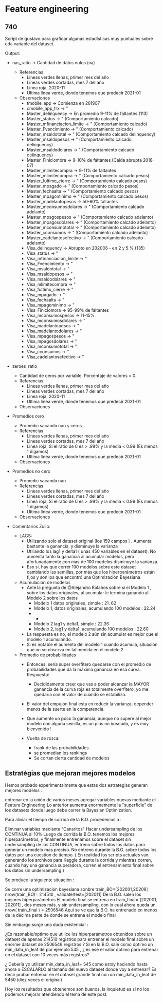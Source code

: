 # Feature engineering

## 740

Script de gustavo para graficar algunas estadísticas muy puntuales sobre cda variable del dataset.

Output:

* nas_ratio -> Cantidad de datos nulos (na) 
    * Referencias
        * Lineas verdes llenas, primer mes del año
        * Lineas verdes cortadas, mes 7 del año
        * Linea roja, 2020-11
        * Ultima línea verde, donde tenemos que predecir 2021-01
    * Observaciones
        * tmobile_app -> Comienza en 201907
        * cmobile_app_trx -> "
        * Master_delinquency -> En promedio 9-11% de faltantes (113)
        * Master_status -> " (Comportamiento calcado)
        * Master_mfinanciacion_limite -> " (Comportamiento calcado)
        * Master_Fvencimiento -> " (Comportamiento calcado)
        * Master_msaldototal -> " (Comportamiento calcado delinquency)
        * Master_msaldopesos -> " (Comportamiento calcado delinquency)
        * Master_msaldodolares -> " (Comportamiento calcado delinquency)
        * Master_Finiciomora -> 9-10% de faltantes (Caida abrupta 2018-07)
        * Master_mlimitecompra -> 9-11% de faltantes
        * Master_mlimitecompra -> " (Comportamiento calcado pesos)
        * Master_fultimo_cierre -> " (Comportamiento calcado pesos)
        * Master_mpagado -> " (Comportamiento calcado pesos)
        * Master_fechaalta -> " (Comportamiento calcado pesos)
        * Master_mpagominimo -> " (Comportamiento calcado pesos)
        * Master_madelantopesos -> 50-60% faltantes
        * Master_mconsumosdolares ->  " (Comportamiento calcado adelanto)
        * Master_mpagospesos ->  " (Comportamiento calcado adelanto)
        * Master_mpagosdolares ->  " (Comportamiento calcado adelanto)
        * Master_mconsumototal ->  " (Comportamiento calcado adelanto)
        * Master_cconsumos ->  " (Comportamiento calcado adelanto)
        * Master_cadelantosefectivo ->  " (Comportamiento calcado adelanto)
        * Visa_delinquency -> Abrupto en 202006 - en 2 y 5 % (135)
        * Visa_status -> "
        * Visa_mfinanciacion_limite -> "
        * Visa_Fvencimiento -> "
        * Visa_msaldototal -> "
        * Visa_msaldopesos -> "
        * Visa_msaldodolares -> "
        * Visa_mlimitecompra -> "
        * Visa_fultimo_cierre -> "
        * Visa_mpagado -> "
        * Visa_fechaalta -> "
        * Visa_mpagominimo -> "
        * Visa_Finiciomora -> 95-99% de faltantes
        * Visa_mconsumospesos -> 11-15%
        * Visa_mconsumosdolares -> "
        * Visa_madelantopesos -> "
        * Visa_madelantodolares -> "
        * Visa_mpagospesos -> "
        * Visa_mpagosdolares -> "
        * Visa_mconsumototal -> "
        * Visa_cconsumos -> "
        * Visa_cadelantosefectivo -> "   

* zeroes_ratio
    * Cantidad de ceros por variable. Porcentaje de valores = 0.
    * Referencias
        * Lineas verdes llenas, primer mes del año
        * Lineas verdes cortadas, mes 7 del año
        * Linea roja, 2020-11
        * Ultima línea verde, donde tenemos que predecir 2021-01
    * Observaciones

* Promedios cero    
    * Promedio sacando nan y ceros
    * Referencias
        * Lineas verdes llenas, primer mes del año
        * Lineas verdes cortadas, mes 7 del año
        * Linea roja, Si el ratio de 0 es > .99% y la media < 0.99 (Es menos 1 digamos)
        * Ultima línea verde, donde tenemos que predecir 2021-01
    * Observaciones

* Promedios no cero
    * Promedio sacando nan
    * Referencias
        * Lineas verdes llenas, primer mes del año
        * Lineas verdes cortadas, mes 7 del año
        * Linea roja, Si el ratio de 0 es > .99% y la media < 0.99 (Es menos 1 digamos)
        * Ultima línea verde, donde tenemos que predecir 2021-01
    * Observaciones
	
	
* Comentarios Zulip:
	* LAGS:
		* Utilizando solo el dataset original (los 159 campos ) . Aumenta bastante la ganancia, y disminuye la varianza
		* Utiliando los lag1 y delta1 ( unas 450 variables en el dataset). No aumenta tanto la ganancia al acumular modelos, pero afortunadamente con mas de 100 modelos disminuye la varianza.
		* Eso si, hay que correr 100 modelos sobre este dataset cambiando las semillas, por más que los hiperparámetros están fijos y son los que encontró una Optimización Bayesiana.
	* Acumulacion de modelos
		* Ante la pregunta de @Alejandro Bolaños sobre si el Modelo 1 , sobre los datos originales, al acumular le termina ganando al Modelo 2 sobre los datos
			* Modelo 1 datos originales, simple : 21. 62
			* Modelo 1, datos originales, acumulando 100 modelos : 22.24
			* -
			* Modelo 2 lag1 y delta1, simple : 22.36
			* Modelo 2, lag1 y delta1, acumulando 100 modelos : 22.60
		* La respuesta es no, el modelo 2 aún sin acumular es mejor que el modelo 1 acumulando.
		* Si es notable el aumento del modelo 1 cuando acumula, situación que no se observa en tal medida en el modelo 2.
	* Promedio de probabilidades
		* Entonces, sería super overfitero quedarse con el promedio de probabilidades que da la máxima ganancia en esa curva. Respuesta:
			* Decididamente creer que vas a poder alcanzar la MAYOR ganancia de la curva roja es totalmente overfitero, yo me quedaria con el valor de cuando se estabiliza.
	
		* El valor del empujón final esta en reducir la varianza, depender menos de la suerte en la competencia.
		* Que aumente un poco la ganancia, aunque no supere al mejor modelo con alguna semilla, es un plus no buscado, y es muy bienvenido !
		* Vuelta de rosca:
			* frank de las probabilidades
			* se promedian los rankings
			* Se cortan cierta cantidad de modelos


## Estratégias que mejoran mejores modelos

Hemos probado experimentalmente que estas dos estrategias generan mejores modelos :

entrenar en la unión de varios meses
agregar variables nuevas mediante el Feature Engineering
Lo anterior aumenta enormemente la "superficie" de los datasets donde luego debe correr la Bayesian Optimization.

Para aliviar el tiempo de corrida de la B.O. procedemos a :

Eliminar variables mediante "Canaritos"
Hacer undersampling de los CONTINUA al 10%
Luego de corrida la B.O. tenemos los mejores hiperparámetros, y finalmente entrenamos sobre el dataset sin undersampling de los CONTINUA, entreno sobre todos los datos para generar un modelo mas preciso. No entreno durante la B.O. sobre todos los datos por una cuestion de tiempo.
( En realidad los scripts actuales van generando los archivos para Kaggle durante la corrida y mientras corren, cuando hay una ganancia superadora, corren el entrenamiento final sobre los datos sin undersampling.)

Se produce la siguiente situación :

Se corre una optimización bayesiana sonbre train_BO=[202001,20209] nrow(train_BO)= 214510 , validate/test=[202011]
De la B.O. salen los mejores hiperparámetros
El modelo final se entrena en train_final= [202001, 202011] , dos meses más, y sin undersampling, con lo cual ahora queda un nrow( train_final ) = 2506546
Aquí se ve que la B.O. ha entrenado en menos de la décima parte de donde se entrena el modelo final

Sin embargo surge una duda existencial :

¿Es razonable/optimo que utilice los hiperparámetros obtenidos sobre un dataset de apenas 214510 registros para entrenar el modelo final sobre un enorme dataset de 2506546 registros ?
Si en la B.O. sale como óptimo un min_data_in_leaf de por ejemplo 545 , ¿ es ese el valor óptimo para entrenar en el dataset con 10 veces más registros?

¿ Debería yo utilizar min_data_in_leaf= 545 como estoy haciendo hasta ahora o ESCALARLO al tamaño del nuevo dataset donde voy a entrenar? Es decir probar entrenar en el dataset grande final con un min_data_in_leaf de 5450 (diez veces el original)

Hoy los resultados que obtenemos son buenos, la inquietud es si no los podemos mejorar atendiendo el tema de este post.
	
	
	
	
	
	
	
	
	
	